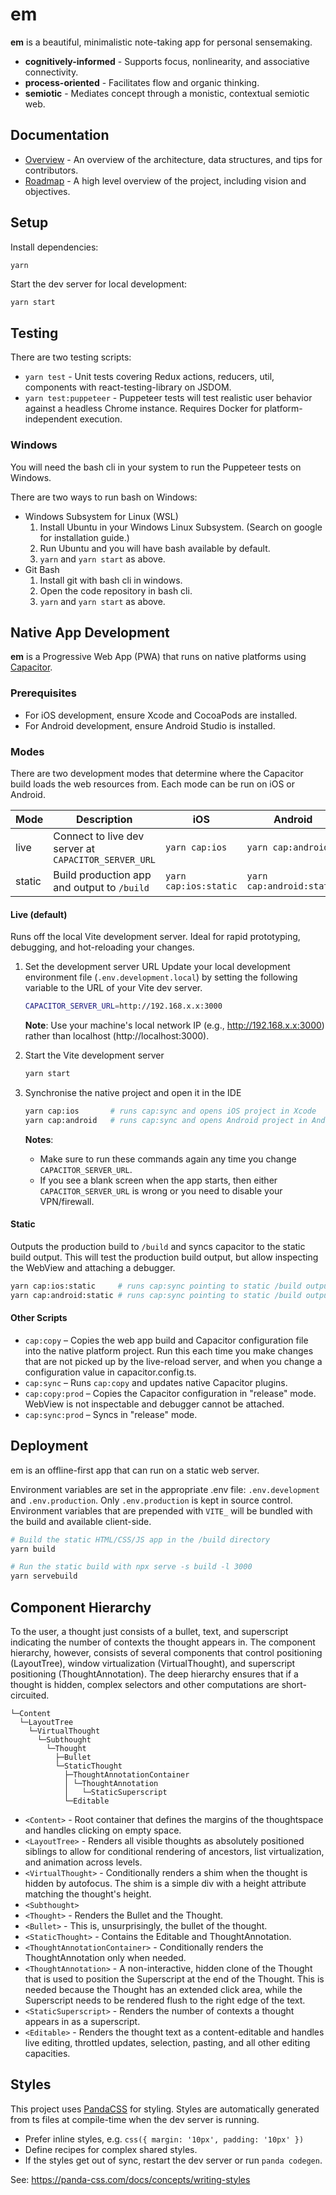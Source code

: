 # em

**em** is a beautiful, minimalistic note-taking app for personal sensemaking.

- **cognitively-informed** - Supports focus, nonlinearity, and associative connectivity.
- **process-oriented** - Facilitates flow and organic thinking.
- **semiotic** - Mediates concept through a monistic, contextual semiotic web.

## Documentation

- [Overview](https://github.com/cybersemics/em/wiki/Docs) - An overview of the architecture, data structures, and tips for contributors.
- [Roadmap](https://github.com/cybersemics/em/wiki/Roadmap) - A high level overview of the project, including vision and objectives.

## Setup

Install dependencies:

```
yarn
```

Start the dev server for local development:

```sh
yarn start
```

## Testing

There are two testing scripts:

- `yarn test` - Unit tests covering Redux actions, reducers, util, components with react-testing-library on JSDOM.
- `yarn test:puppeteer` - Puppeteer tests will test realistic user behavior against a headless Chrome instance. Requires Docker for platform-independent execution.

### Windows

You will need the bash cli in your system to run the Puppeteer tests on Windows.

There are two ways to run bash on Windows:

- Windows Subsystem for Linux (WSL)
  1. Install Ubuntu in your Windows Linux Subsystem. (Search on google for installation guide.)
  2. Run Ubuntu and you will have bash available by default.
  3. `yarn` and `yarn start` as above.
- Git Bash
  1. Install git with bash cli in windows.
  2. Open the code repository in bash cli.
  3. `yarn` and `yarn start` as above.

## Native App Development

**em** is a Progressive Web App (PWA) that runs on native platforms using [Capacitor](https://capacitorjs.com/).

### Prerequisites

- For iOS development, ensure Xcode and CocoaPods are installed.
- For Android development, ensure Android Studio is installed.

### Modes

There are two development modes that determine where the Capacitor build loads the web resources from. Each mode can be run on iOS or Android.

| Mode   | Description                                          | iOS                   | Android                   |
| ------ | ---------------------------------------------------- | --------------------- | ------------------------- |
| live   | Connect to live dev server at `CAPACITOR_SERVER_URL` | `yarn cap:ios`        | `yarn cap:android`        |
| static | Build production app and output to `/build`          | `yarn cap:ios:static` | `yarn cap:android:static` |

#### Live (default)

Runs off the local Vite development server. Ideal for rapid prototyping, debugging, and hot-reloading your changes.

1. Set the development server URL
   Update your local development environment file (`.env.development.local`) by setting the following variable to the URL of your Vite dev server.

   ```sh
   CAPACITOR_SERVER_URL=http://192.168.x.x:3000
   ```

   **Note**: Use your machine's local network IP (e.g., http://192.168.x.x:3000) rather than localhost (http://localhost:3000).

2. Start the Vite development server

   ```sh
   yarn start
   ```

3. Synchronise the native project and open it in the IDE

   ```sh
   yarn cap:ios       # runs cap:sync and opens iOS project in Xcode
   yarn cap:android   # runs cap:sync and opens Android project in Android Studio
   ```

   **Notes**:

   - Make sure to run these commands again any time you change `CAPACITOR_SERVER_URL`.
   - If you see a blank screen when the app starts, then either `CAPACITOR_SERVER_URL` is wrong or you need to disable your VPN/firewall.

#### Static

Outputs the production build to `/build` and syncs capacitor to the static build output. This will test the production build output, but allow inspecting the WebView and attaching a debugger.

```sh
yarn cap:ios:static     # runs cap:sync pointing to static /build output
yarn cap:android:static # runs cap:sync pointing to static /build output
```

#### Other Scripts

- `cap:copy` – Copies the web app build and Capacitor configuration file into the native platform project. Run this each time you make changes that are not picked up by the live-reload server, and when you change a configuration value in capacitor.config.ts.
- `cap:sync` – Runs `cap:copy` and updates native Capacitor plugins.
- `cap:copy:prod` – Copies the Capacitor configuration in "release" mode. WebView is not inspectable and debugger cannot be attached.
- `cap:sync:prod` – Syncs in "release" mode.

## Deployment

em is an offline-first app that can run on a static web server.

Environment variables are set in the appropriate .env file: `.env.development` and `.env.production`. Only `.env.production` is kept in source control. Environment variables that are prepended with `VITE_` will be bundled with the build and available client-side.

```sh
# Build the static HTML/CSS/JS app in the /build directory
yarn build

# Run the static build with npx serve -s build -l 3000
yarn servebuild
```

## Component Hierarchy

To the user, a thought just consists of a bullet, text, and superscript indicating the number of contexts the thought appears in. The component hierarchy, however, consists of several components that control positioning (LayoutTree), window virtualization (VirtualThought), and superscript positioning (ThoughtAnnotation). The deep hierarchy ensures that if a thought is hidden, complex selectors and other computations are short-circuited.

```
└─Content
  └─LayoutTree
    └─VirtualThought
      └─Subthought
        └─Thought
          ├─Bullet
          └─StaticThought
            ├─ThoughtAnnotationContainer
            │ └─ThoughtAnnotation
            │   └─StaticSuperscript
            └─Editable
```

- `<Content>` - Root container that defines the margins of the thoughtspace and handles clicking on empty space.
- `<LayoutTree>` - Renders all visible thoughts as absolutely positioned siblings to allow for conditional rendering of ancestors, list virtualization, and animation across levels.
- `<VirtualThought>` - Conditionally renders a shim when the thought is hidden by autofocus. The shim is a simple div with a height attribute matching the thought's height.
- `<Subthought>`
- `<Thought>` - Renders the Bullet and the Thought.
- `<Bullet>` - This is, unsurprisingly, the bullet of the thought.
- `<StaticThought>` - Contains the Editable and ThoughtAnnotation.
- `<ThoughtAnnotationContainer>` - Conditionally renders the ThoughtAnnotation only when needed.
- `<ThoughtAnnotation>` - A non-interactive, hidden clone of the Thought that is used to position the Superscript at the end of the Thought. This is needed because the Thought has an extended click area, while the Superscript needs to be rendered flush to the right edge of the text.
- `<StaticSuperscript>` - Renders the number of contexts a thought appears in as a superscript.
- `<Editable>` - Renders the thought text as a content-editable and handles live editing, throttled updates, selection, pasting, and all other editing capacities.

## Styles

This project uses [PandaCSS](https://panda-css.com/) for styling. Styles are automatically generated from ts files at compile-time when the dev server is running.

- Prefer inline styles, e.g. `css({ margin: '10px', padding: '10px' })`
- Define recipes for complex shared styles.
- If the styles get out of sync, restart the dev server or run `panda codegen`.

See: https://panda-css.com/docs/concepts/writing-styles
